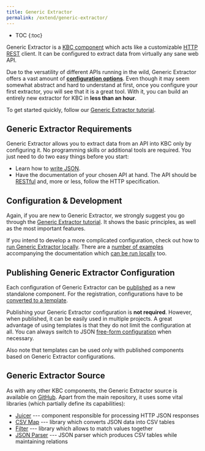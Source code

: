 ```yaml
---
title: Generic Extractor
permalink: /extend/generic-extractor/
---
```


* TOC
{:toc}

Generic Extractor is a [KBC component](/overview/) which acts like a customizable
[HTTP REST](/extend/generic-extractor/tutorial/rest/) client. It can be configured to extract data
from virtually any sane web API.

Due to the versatility of different APIs running in the wild, Generic Extractor offers a vast amount
of [**configuration options**](/extend/generic-extractor/configuration/). Even though it may seem somewhat abstract and hard to understand at first,
once you configure your first extractor, you will see that it is a great tool. With it, you can build
an entirely new extractor for KBC in **less than an hour**.

To get started quickly, follow our [Generic Extractor tutorial](/extend/generic-extractor/tutorial).

## Generic Extractor Requirements
Generic Extractor allows you to extract data from an API into KBC only by configuring it.
No programming skills or additional tools are required. You just need to do two easy things before you start:

- Learn how to [write JSON](/extend/generic-extractor/tutorial/json/).
- Have the documentation of your chosen API at hand. The API should be [RESTful](/extend/generic-extractor/tutorial/rest/)
and, more or less, follow the HTTP specification.

## Configuration & Development
Again, if you are new to Generic Extractor, we strongly suggest you go through the
[Generic Extractor tutorial](/extend/generic-extractor/tutorial/). It shows the basic principles, as well as
the most important features.

If you intend to develop a more complicated configuration, check out how to
[run Generic Extractor locally](/extend/generic-extractor/running/).
There are a [number of examples](https://github.com/keboola/generic-extractor/tree/master/doc) accompanying the
documentation which [can be run locally](/extend/generic-extractor/running/#running-examples) too.

## Publishing Generic Extractor Configuration
Each configuration of Generic Extractor can be [published](/extend/generic-extractor/publish/) as
a new standalone component. For the registration, configurations have to be
[converted to a template](/extend/generic-extractor/publish/#submission).

Publishing your Generic Extractor configuration is **not required**. However, when published,
it can be easily used in multiple projects. A great advantage of using templates is that they
do not limit the configuration at all. You can always switch to JSON
[free-form configuration](/extend/generic-extractor/publish/#submission) when necessary.

Also note that templates can be used only with published components based on Generic Extractor configurations.

## Generic Extractor Source
As with any other KBC components, the Generic Extractor source is available on
[GitHub](https://github.com/keboola/generic-extractor/). Apart from the
main repository, it uses some vital libraries (which partially define its capabilities):

- [Juicer](https://github.com/keboola/juicer) --- component responsible for processing HTTP JSON responses
- [CSV Map](https://github.com/keboola/php-csvmap) --- library which converts JSON data into CSV tables
- [Filter](https://github.com/keboola/php-filter) --- library which allows to match values together
- [JSON Parser](https://github.com/keboola/php-jsonparser) --- JSON parser which produces CSV tables while maintaining relations
